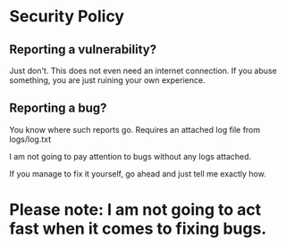 # Security Policy

## Reporting a vulnerability?

Just don't. This does not even need an internet connection. If you abuse something, you are just ruining your own experience.

## Reporting a bug?

You know where such reports go. Requires an attached log file from logs/log.txt

I am not going to pay attention to bugs without any logs attached.

If you manage to fix it yourself, go ahead and just tell me exactly how.

# Please note: I am not going to act fast when it comes to fixing bugs.
